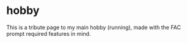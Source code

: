 # hobby

This is a tribute page to my main hobby (running), made with the FAC prompt required features in mind.
